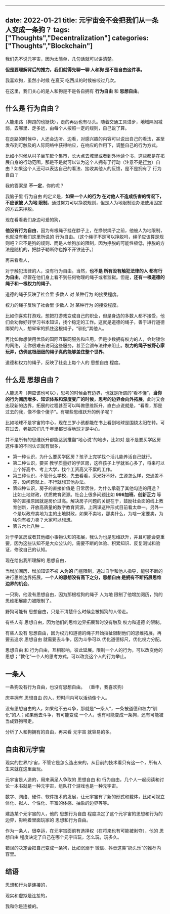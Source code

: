 
---
date: 2022-01-21
title: 元宇宙会不会把我们从一条人变成一条狗？
tags: ["Thoughts","Decentralization"]
categories: ["Thoughts","Blockchain"]
---


我们先不说元宇宙，因为太简单，几句话就可以讲清楚。

**但是要理解背后的推力，我们就得先聊一聊 人和狗 是不是自由这件事。**

我喜欢狗，虽然小时候 在夏天 吃西瓜的时候被咬过几次。

在这里，我们关心的是人和狗是不是各自拥有 **行为自由** 和 **思想自由**。

## 什么是 行为自由？



人能走路（狗跑的也挺快），走的再远也有尽头。随着交通工具进步，地域隔阂减弱，去哪里、走多远，由每个人按照一定的规则，自己说了算。

在走路的时候中，人还会边听、边看，对感兴趣的内容可以说出自己的看法，甚至发布到可触及的人际网络中获得响应，在响应的作用下，调整自己的行为方式。

比如小时候从村子坐车赶个集市，长大点去城里或者到外地读个书，这些都是在拓展自身的行动范围。那是不是就可以认为这个人拥有了行动（注意不是<u>行为</u>）自由？如果这个人还可以表达自己的看法、接收其他人的反馈，是不是拥有了 行为自由？

我的答案是 **不一定**，你的呢？

我脑子里 行为自由 的定义是，**如果一个人的行为 在对他人不造成伤害的情况下，不应该被 人为地 限制**。通过努力可以挣脱规则，但是人为地限制没办法使用固定的方式来挣脱。

现在看看我们身边可爱的狗，

**他没有行为自由**，因为有根绳子挂在脖子上，在挣脱绳子之前，他被人为地限制，也就没有我们这里所说的 行为自由。（这个绳子不是可以挣脱吗，绳子应该算是规则吧？它不是狗的规则、而是人给狗加的限制，因为挣脱的可能性极低，挣脱的方法是随机的，把脖子勒断你也挣不开铁链子。）

再来看看人，

对于触犯法律的人，没有行为自由。当然，**也不是 所有没有触犯法律的人 都有行为自由**，尽管在他们身上看不到任何物理的绳子或者监狱。但是，**还有一根道德的绳子和一根权力的绳子**。

道德的绳子反映了社会里 多数人 对 某种行为 的接受程度。

权力的绳子反映了社会里 少数人 对 某种行为 的接受程度。

比如你喜欢打游戏，想把打游戏变成自己的职业，但是身边的多数人都不接受，他们会劝你好好学习书本知识，找个稳定的工作。这就是道德的绳子，善于进行道德绑架的人，想牢牢的抓住这根绳子，“驯化”其他人。

再比如你想使用优质的国际互联网服务和应用，但是少数拥有权力的人，会封锁你的网络，让你很难去访问这些服务，甚至会颁布法律来阻止。**权力的绳子被野心家玩弄，仿佛这根细细的绳子真的能够盖住整个世界**。

道德和权力的绳子，反映了社会上每个人的 思想自由 程度。

## 什么是 思想自由？

人能思考（狗应该也可以），思考的时候会有边界，也就是所谓的“看不懂”，**当你的行为阅历增多、知识体系和深度变广的时候，思考的边界会向外拓展**，此时又会出现新的边界，拓展的过程甚至可以叫做思维跃升，直白点说就是，“看看，那是过去的我，像不像个傻子”。有哪些思维跃升的例子呢？

比如地球不是宇宙的中心，现在三岁小孩都能在书上看到地球是围绕太阳在转。可在过去，老祖宗们几千年里都觉得地球才是中心。

并不是所有的思维跃升都能达到推翻“地心说”的地步，比如对 是不是要买学区房 这件事的不同认识就有很多，

* 第一种认识，为什么要买学区房？孩子上完学找个活儿能养活自己就行。
* 第二种认识，要买 教学质量好的学区房，这样孩子上学就省心多了，将来可以上个好高中、考上大学，找个工资高又不累的工作。
* 第三种认识，不管什么学校，先去看看，采光好不好，生源怎么样，交通差不差，没问题就上，不行就想其他办法。
* 第四种认识，房子的直接价值是 日常居住，为什么承载了其他勾连的用途？ 比如土地财政，优质教育资源。社会上很多问题比如 **996加班、创新乏力** 等等的直接原因就是房价过高。解决房子问题的关键在于，鼓励社会面的线上教育创新，开放高质量的数字教育资源，上网课这种形式目前看太单一。另外一个是以政府卖地为主的土地财政，如果不卖地，那卖什么，为啥一定要卖，为啥你有权力卖？大家可以想想。
* 第五六七八种 ...

对于学区房或者其他细小事物认知的拓展，我认为也是思维跃升，并且可能会更重要，因为这些认知不是大众公认的，需要不断的体验、积累知识、反复测试和验证，修改自己的认知。

现在给出我所理解的 思想自由，

当增加阅历、增加知识不被 **人为的** 门槛限制，通过自学和他人指导，能够不断的进行思维边界拓展。**一个人的思想没有高下之分，思想自由 是拥有不断拓展思维边界的机会**。

一只狗，他没有思想自由，因为那根栓狗的绳子 人为地 限制了他增加阅历，狗的思维拓展能力被限制了。

野狗可能有 思想自由，只是不清楚什么时候会被抓狗的人带走。

有些人有 思想自由，因为他们的思维边界拓展暂时没有触及 权力和道德 的限制。

有些人没有 思想自由，因为权力和道德的绳子开始拉扯限制他们的思维拓展，再要去追求 思想自由 就需要去斗争，因为斗争可以 优化道德标尺，优化权力分配。

思想自由 和 行为自由，互相影响，彼此延展。限制一个人的行为，可以改变他的思想；“教化”一个人的思考方式，可以改变这个人的行为举止。

## 一条人



一条狗没有行为自由，也没有思想自由。 （重申，我喜欢狗）

庆幸拥有 思想自由 的人，短时间内可以活动像个人。

没有思想自由的人，如果他不去斗争，那就是“一条人”，一条被道德和权力“驯化”的人；如果他去斗争，有可能变成 一个人，也有可能变成一条狗，还有可能被当成野狗带走。



分析了人和狗拥有的自由，再来看 元宇宙 就容易的多。

## 自由和元宇宙



现实的世界/宇宙，不管它是怎么造出来的，从目前的技术看只有这一个，所有人生来就在这里面玩。

元宇宙是人造的，用来满足人争取的 思想自由 和 行为自由，几个人一起阅读和讨论一本书就是一种元宇宙，组队打个游戏也是一种元宇宙。

数字、网络、硬件、软件技术的发展，让元宇宙有了新的形式和载体，比如可视立体化、拟人、个性化、丰富的体感、抽象的边界等等。

建造某个元宇宙的人，他的 思想行为自由 程度决定了这个元宇宙的思想和行为的边界，影响着里面玩家的 思想和行为自由。

作为一条人，很幸运，在元宇宙面前有选择权（在将来也有可能被剥夺），他的 思想自由 程度决定了自己在哪个元宇宙玩，怎么玩，玩多久。

错误的决定会把自己变成一条狗，比如沉溺于 微信、抖音这类“奶头乐”的推荐内容里。



## 结语



思想和行为是连接的，

现实和虚拟是连接的，

我和你是连接的。